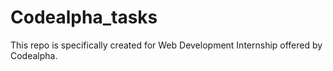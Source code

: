 # Codealpha_tasks
This repo is specifically created for Web Development Internship offered by Codealpha.
